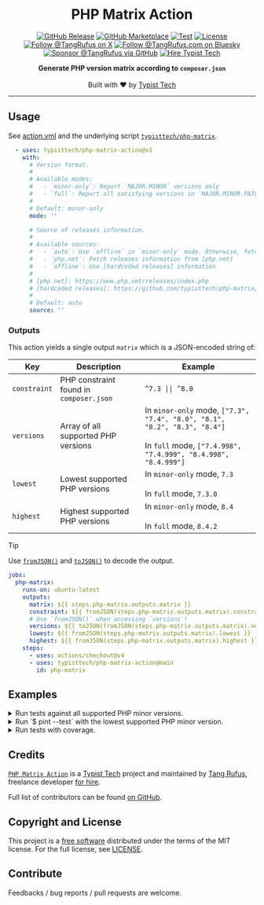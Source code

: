 <div align="center">

# PHP Matrix Action

[![GitHub Release](https://img.shields.io/github/v/release/typisttech/php-matrix-action)](https://github.com/typisttech/php-matrix-action/releases/latest)
[![GitHub Marketplace](https://img.shields.io/badge/marketplace-php--matrix-blue?logo=github&style=flat-square)](https://github.com/marketplace/actions/php-matrix)
[![Test](https://github.com/typisttech/php-matrix-action/actions/workflows/test.yml/badge.svg)](https://github.com/typisttech/php-matrix-action/actions/workflows/test.yml)
[![License](https://img.shields.io/github/license/typisttech/php-matrix-action.svg)](https://github.com/typisttech/php-matrix-action/blob/master/LICENSE)
[![Follow @TangRufus on X](https://img.shields.io/badge/Follow-TangRufus-15202B?logo=x&logoColor=white)](https://x.com/tangrufus)
[![Follow @TangRufus.com on Bluesky](https://img.shields.io/badge/Bluesky-TangRufus.com-blue?logo=bluesky)](https://bsky.app/profile/tangrufus.com)
[![Sponsor @TangRufus via GitHub](https://img.shields.io/badge/Sponsor-TangRufus-EA4AAA?logo=githubsponsors)](https://github.com/sponsors/tangrufus)
[![Hire Typist Tech](https://img.shields.io/badge/Hire-Typist%20Tech-778899)](https://typist.tech/contact/)

<p>
  <strong>Generate PHP version matrix according to <code>composer.json</code></strong>
  <br>
  <br>
  Built with ♥ by <a href="https://typist.tech/">Typist Tech</a>
</p>

</div>

---

## Usage

See [action.yml](action.yml) and the underlying script [`typisttech/php-matrix`](https://github.com/typisttech/php-matrix/#options).

```yaml
  - uses: typisttech/php-matrix-action@v1
    with:
      # Version format.
      #
      # Available modes:
      #   - `minor-only`: Report `MAJOR.MINOR` versions only
      #   - `full`: Report all satisfying versions in `MAJOR.MINOR.PATCH` format
      #
      # Default: minor-only
      mode: ''

      # Source of releases information.
      #
      # Available sources:
      #   - `auto`: Use `offline` in `minor-only` mode. Otherwise, fetch from [php.net]
      #   - `php.net`: Fetch releases information from [php.net]
      #   - `offline`: Use [hardcoded releases] information
      #
      # [php.net]: https://www.php.net/releases/index.php
      # [hardcoded releases]: https://github.com/typisttech/php-matrix/blob/main/resources/all-versions.json
      #
      # Default: auto
      source: ''
```

### Outputs

This action yields a single output `matrix` which is a JSON-encoded string of:

| Key | Description | Example |
| --- | --- | --- |
| `constraint`  | PHP constraint found in `composer.json` | `^7.3 \|\| ^8.0` |
| `versions` | Array of all supported PHP versions | In `minor-only` mode, `["7.3", "7.4", "8.0", "8.1", "8.2", "8.3", "8.4"]`<br><br>In `full` mode, `["7.4.998", "7.4.999", "8.4.998", "8.4.999"]` |
| `lowest` | Lowest supported PHP versions | In `minor-only` mode, `7.3`<br><br>In `full` mode, `7.3.0` |
| `highest` | Highest supported PHP versions | In `minor-only` mode, `8.4`<br><br>In `full` mode, `8.4.2` |

> [!TIP]
>
> Use [`fromJSON()`](https://docs.github.com/en/actions/writing-workflows/choosing-what-your-workflow-does/evaluate-expressions-in-workflows-and-actions#fromjson) and [`toJSON()`](https://docs.github.com/en/actions/writing-workflows/choosing-what-your-workflow-does/evaluate-expressions-in-workflows-and-actions#tojson) to decode the output.
>
> ```yaml
> jobs:
>   php-matrix:
>     runs-on: ubuntu-latest
>     outputs:
>       matrix: ${{ steps.php-matrix.outputs.matrix }}
>       constraint: ${{ fromJSON(steps.php-matrix.outputs.matrix).constraint }}
>       # Use `fromJSON()` when accessing `versions`!
>       versions: ${{ toJSON(fromJSON(steps.php-matrix.outputs.matrix).versions) }}
>       lowest: ${{ fromJSON(steps.php-matrix.outputs.matrix).lowest }}
>       highest: ${{ fromJSON(steps.php-matrix.outputs.matrix).highest }}
>     steps:
>       - uses: actions/checkout@v4
>       - uses: typisttech/php-matrix-action@main
>         id: php-matrix
> ```

## Examples

<details>
  <summary>Run tests against all supported PHP minor versions.</summary>

```yaml
name: Test

on:
  push:

jobs:
  php-matrix:
    runs-on: ubuntu-latest
    outputs:
      matrix: ${{ steps.php-matrix.outputs.matrix }}
    steps:
      - uses: actions/checkout@v4
      - uses: typisttech/php-matrix-action@v1
        id: php-matrix

  test:
    runs-on: ubuntu-latest
    needs: php-matrix
    strategy:
      matrix:
        php: ${{ fromJSON(needs.php-matrix.outputs.matrix).versions }}
    steps:
      - uses: actions/checkout@v4
      - uses: shivammathur/setup-php@v2
        with:
          php-version: ${{ matrix.php }}
      - run: composer install
      - run: composer test
```

</details>

<details>
  <summary>Run `$ pint --test` with the lowest supported PHP minor version.</summary>

```yaml
name: Pint

on:
  push:

jobs:
  pint:
    runs-on: ubuntu-latest
    steps:
      - uses: actions/checkout@v4

      - uses: typisttech/php-matrix-action@v1
        id: php-matrix

      - uses: shivammathur/setup-php@v2
        with:
          php-version:  ${{ fromJSON(steps.php-matrix.outputs.matrix).lowest }}
          tools: pint

      - run: pint --test
```

</details>

<details>
  <summary>Run tests with coverage.</summary>

```yaml
name: Test

on:
  push:

jobs:
  php-matrix:
    runs-on: ubuntu-latest
    outputs:
      versions: ${{ toJSON(fromJSON(steps.php-matrix.outputs.matrix).versions) }}
      highest: ${{ fromJSON(steps.php-matrix.outputs.matrix).highest }}
    steps:
      - uses: actions/checkout@v4
        with:
          sparse-checkout: composer.json
          sparse-checkout-cone-mode: false

      - uses: typisttech/php-matrix-action@v1
        id: php-matrix

  test:
    runs-on: ubuntu-latest
    needs: php-matrix
    strategy:
      matrix:
        php: ${{ fromJSON(needs.php-matrix.outputs.versions }}
        dependency-versions: [lowest, highest]
        coverage: [none]
        exclude:
          - php: ${{ needs.php-matrix.outputs.highest }}
            dependency-versions: highest
            coverage: none
        include:
          - php: ${{ needs.php-matrix.outputs.highest }}
            dependency-versions: highest
            coverage: xdebug
    steps:
      - uses: actions/checkout@v4

      - uses: shivammathur/setup-php@v2
        with:
          php-version: ${{ matrix.php }}
          coverage: ${{ matrix.coverage }}
        env:
          GITHUB_TOKEN: ${{ secrets.GITHUB_TOKEN }}

      - uses: ramsey/composer-install@v3
        with:
          dependency-versions: ${{ matrix.dependency-versions }}

      - run: composer test:with-coverage
        if: ${{ matrix.coverage == 'xdebug' }}

      - run: composer test:without-coverage
        if: ${{ matrix.coverage != 'xdebug' }}
```

</details>

## Credits

[`PHP Matrix Action`](https://github.com/typisttech/php-matrix-action) is a [Typist Tech](https://typist.tech) project and
maintained by [Tang Rufus](https://x.com/TangRufus), freelance developer [for hire](https://typist.tech/contact/).

Full list of contributors can be found [on GitHub](https://github.com/typisttech/php-matrix-action/graphs/contributors).

## Copyright and License

This project is a [free software](https://www.gnu.org/philosophy/free-sw.en.html) distributed under the terms of
the MIT license. For the full license, see [LICENSE](LICENSE).

## Contribute

Feedbacks / bug reports / pull requests are welcome.

